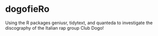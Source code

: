 # dogofieRo
Using the R packages geniusr, tidytext, and quanteda to investigate the discography of the Italian rap group Club Dogo!
